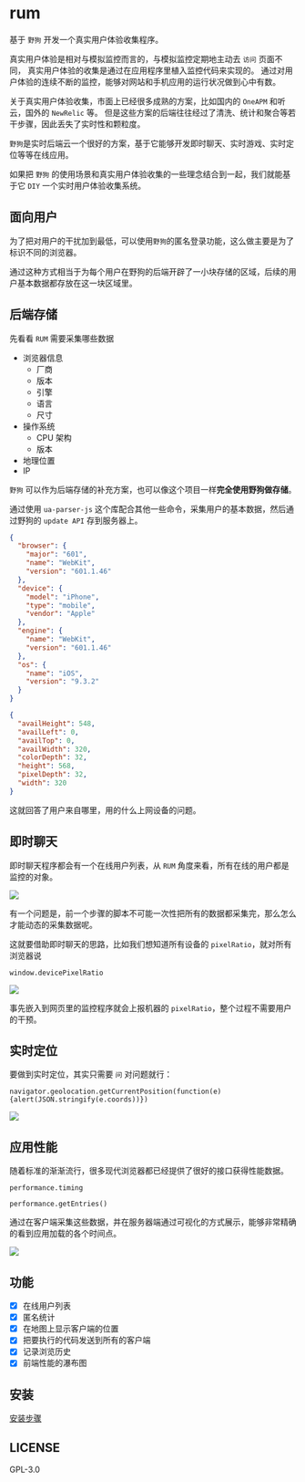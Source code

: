 # rum
基于 `野狗` 开发一个真实用户体验收集程序。

真实用户体验是相对与模拟监控而言的，与模拟监控定期地主动去 `访问` 页面不同，
真实用户体验的收集是通过在应用程序里植入监控代码来实现的。
通过对用户体验的连续不断的监控，能够对网站和手机应用的运行状况做到心中有数。

关于真实用户体验收集，市面上已经很多成熟的方案，比如国内的 `OneAPM` 和听云，国外的 `NewRelic` 等。
但是这些方案的后端往往经过了清洗、统计和聚合等若干步骤，因此丢失了实时性和颗粒度。

`野狗`是实时后端云一个很好的方案，基于它能够开发即时聊天、实时游戏、实时定位等等在线应用。

如果把 `野狗` 的使用场景和真实用户体验收集的一些理念结合到一起，我们就能基于它 `DIY` 一个实时用户体验收集系统。

## 面向用户

为了把对用户的干扰加到最低，可以使用`野狗`的匿名登录功能，这么做主要是为了标识不同的浏览器。

通过这种方式相当于为每个用户在野狗的后端开辟了一小块存储的区域，后续的用户基本数据都存放在这一块区域里。

## 后端存储

先看看 `RUM` 需要采集哪些数据

- 浏览器信息
  - 厂商
  - 版本
  - 引擎
  - 语言
  - 尺寸
- 操作系统
  - CPU 架构
  - 版本
- 地理位置
- IP

`野狗` 可以作为后端存储的补充方案，也可以像这个项目一样**完全使用野狗做存储**。

通过使用 `ua-parser-js` 这个库配合其他一些命令，采集用户的基本数据，然后通过野狗的 `update API` 存到服务器上。

```json
{
  "browser": {
    "major": "601",
    "name": "WebKit",
    "version": "601.1.46"
  },
  "device": {
    "model": "iPhone",
    "type": "mobile",
    "vendor": "Apple"
  },
  "engine": {
    "name": "WebKit",
    "version": "601.1.46"
  },
  "os": {
    "name": "iOS",
    "version": "9.3.2"
  }
}
```

```json
{
  "availHeight": 548,
  "availLeft": 0,
  "availTop": 0,
  "availWidth": 320,
  "colorDepth": 32,
  "height": 568,
  "pixelDepth": 32,
  "width": 320
}
```

这就回答了用户来自哪里，用的什么上网设备的问题。

## 即时聊天

即时聊天程序都会有一个在线用户列表，从 `RUM` 角度来看，所有在线的用户都是监控的对象。

![](./docs/users.png)

有一个问题是，前一个步骤的脚本不可能一次性把所有的数据都采集完，那么怎么才能动态的采集数据呢。

这就要借助即时聊天的思路，比如我们想知道所有设备的 `pixelRatio`，就对所有浏览器说

`window.devicePixelRatio`

![](./docs/control.png)

事先嵌入到网页里的监控程序就会上报机器的 `pixelRatio`，整个过程不需要用户的干预。

## 实时定位

要做到实时定位，其实只需要 `问` 对问题就行：

```
navigator.geolocation.getCurrentPosition(function(e){alert(JSON.stringify(e.coords))})
```

![](./docs/position.png)

## 应用性能

随着标准的渐渐流行，很多现代浏览器都已经提供了很好的接口获得性能数据。

```
performance.timing
```

```
performance.getEntries()
```

通过在客户端采集这些数据，并在服务器端通过可视化的方式展示，能够非常精确的看到应用加载的各个时间点。

![](./docs/timeline.png)

## 功能

- [x] 在线用户列表
- [x] 匿名统计
- [x] 在地图上显示客户端的位置
- [x] 把要执行的代码发送到所有的客户端
- [x] 记录浏览历史
- [x] 前端性能的瀑布图

## 安装

[安装步骤](https://github.com/wyvernnot/rum/wiki/%E5%AE%89%E8%A3%85%E9%9C%80%E6%B1%82)

## LICENSE

GPL-3.0
